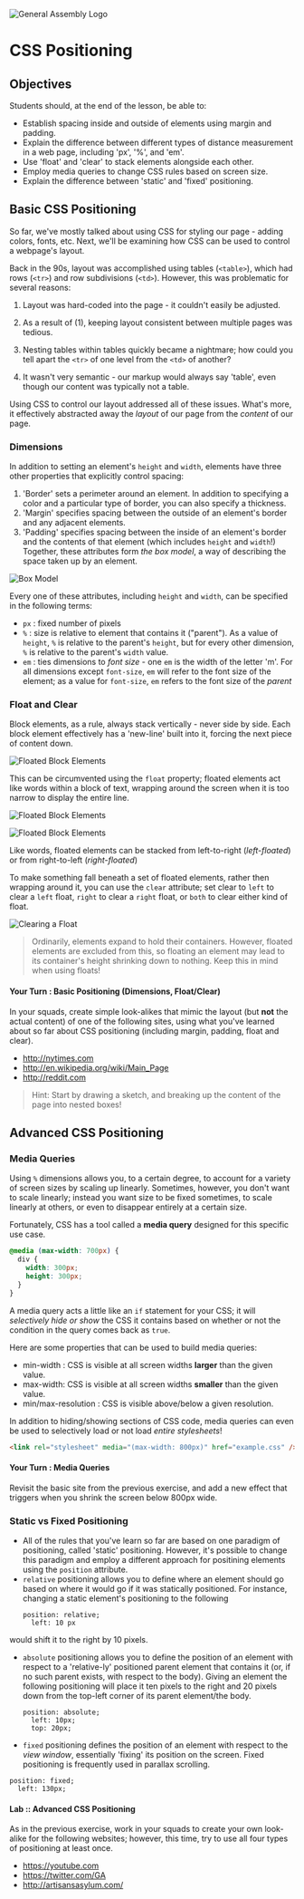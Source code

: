 ![General Assembly Logo](http://i.imgur.com/ke8USTq.png)

# CSS Positioning

## Objectives

Students should, at the end of the lesson, be able to:

- Establish spacing inside and outside of elements using margin and padding.
- Explain the difference between different types of distance measurement in a web page, including 'px', '%', and 'em'.
- Use 'float' and 'clear' to stack elements alongside each other.
- Employ media queries to change CSS rules based on screen size.
- Explain the difference between 'static' and 'fixed' positioning.

## Basic CSS Positioning

So far, we've mostly talked about using CSS for styling our page - adding colors, fonts, etc. Next, we'll be examining how CSS can be used to control a webpage's layout.

Back in the 90s, layout was accomplished using tables (`<table>`), which had rows (`<tr>`) and row subdivisions (`<td>`). However, this was problematic for several reasons:

1. Layout was hard-coded into the page - it couldn't easily be adjusted.

2. As a result of (1), keeping layout consistent between multiple pages was tedious.

3. Nesting tables within tables quickly became a nightmare; how could you tell apart the `<tr>` of one level from the `<td>` of another?

4. It wasn't very semantic - our markup would always say 'table', even though our content was typically not a table.

Using CSS to control our layout addressed all of these issues. What's more, it effectively abstracted away the _layout_ of our page from the _content_ of our page.

### Dimensions

In addition to setting an element's `height` and `width`, elements have three other properties that explicitly control spacing:
1. 'Border' sets a perimeter around an element. In addition to specifying a color and a particular type of border, you can also specify a thickness.
2. 'Margin' specifies spacing between the outside of an element's border and any adjacent elements.
3. 'Padding' specifies spacing between the inside of an element's border and the contents of that element (which includes `height` and `width`!)
Together, these attributes form _the box model_, a way of describing the space taken up by an element.

![Box Model](https://mdn.mozillademos.org/files/8685/boxmodel-3.png)

Every one of these attributes, including `height` and `width`, can be specified in the following terms:
* `px` : fixed number of pixels
* `%`  : size is relative to element that contains it ("parent"). As a value of `height`, `%` is relative to the parent's `height`, but for every other dimension, `%` is relative to the parent's `width` value.
* `em` : ties dimensions to *font size* - one `em` is the width of the letter 'm'. For all dimensions except `font-size`, `em` will refer to the font size of the element; as a value for `font-size`, `em` refers to the font size of the *parent*

### Float and Clear
Block elements, as a rule, always stack vertically - never side by side. Each block element effectively has a 'new-line' built into it, forcing the next piece of content down.

![Floated Block Elements](images/floated-block-elements-01.jpg)

This can be circumvented using the `float` property; floated elements act like words within a block of text, wrapping around the screen when it is too narrow to display the entire line.

![Floated Block Elements](images/floated-block-elements-02.jpg)

![Floated Block Elements](images/floated-block-elements-03.jpg)

Like words, floated elements can be stacked from left-to-right (_left-floated_) or from right-to-left (_right-floated_)

To make something fall beneath a set of floated elements, rather then wrapping around it, you can use the `clear` attribute; set clear to `left` to clear a `left` float, `right` to clear a `right` float, or `both` to clear either kind of float.

![Clearing a Float](images/floated-block-elements-04.jpg)

> Ordinarily, elements expand to hold their containers. However, floated elements are excluded from this, so floating an element may lead to its container's height shrinking down to nothing. Keep this in mind when using floats!

#### Your Turn : Basic Positioning (Dimensions, Float/Clear)
In your squads, create simple look-alikes that mimic the layout (but **not** the actual content) of one of the following sites, using what you've learned about so far about CSS positioning (including margin, padding, float and clear).

* http://nytimes.com
* http://en.wikipedia.org/wiki/Main_Page
* http://reddit.com

> Hint: Start by drawing a sketch, and breaking up the content of the page into nested boxes!

## Advanced CSS Positioning
### Media Queries
Using `%` dimensions allows you, to a certain degree, to account for a variety of screen sizes by scaling up linearly. Sometimes, however, you don't want to scale linearly; instead you want size to be fixed sometimes, to scale linearly at others, or even to disappear entirely at a certain size.

Fortunately, CSS has a tool called a **media query** designed for this specific use case.

```css
@media (max-width: 700px) {
  div {
    width: 300px;
    height: 300px;
  }
}
```
A media query acts a little like an `if` statement for your CSS; it will _selectively hide or show_ the CSS it contains based on whether or not the condition in the query comes back as `true`.

Here are some properties that can be used to build media queries:
* min-width : CSS is visible at all screen widths **larger** than the given value.
* max-width: CSS is visible at all screen widths **smaller** than the given value.
* min/max-resolution :  CSS is visible above/below a given resolution.

In addition to hiding/showing sections of CSS code, media queries can even be used to selectively load or not load _entire stylesheets_!

```html
<link rel="stylesheet" media="(max-width: 800px)" href="example.css" />
```

#### Your Turn : Media Queries
Revisit the basic site from the previous exercise, and add a new effect that triggers when you shrink the screen below 800px wide.

### Static vs Fixed Positioning
* All of the rules that you've learn so far are based on one paradigm of positioning, called 'static' positioning. However, it's possible to change this paradigm and employ a different approach for positining elements using the `position` attribute.
* `relative` positioning allows you to define where an element should go based on where it would go if it was statically positioned. For instance, changing a static element's positioning to the following
  ```
  position: relative;
    left: 10 px
  ```
would shift it to the right by 10 pixels.
* `absolute` positioning allows you to define the position of an element with respect to a 'relative-ly' positioned parent element that contains it (or, if no such parent exists, with respect to the body). Giving an element the following positioning will place it ten pixels to the right and 20 pixels down from the top-left corner of its parent element/the body.
  ```
  position: absolute;
    left: 10px;
    top: 20px;
  ```
* `fixed` positioning defines the position of an element with respect to the *view window*, essentially 'fixing' its position on the screen. Fixed positioning is frequently used in parallax scrolling.
```
position: fixed;
  left: 130px;
```
#### Lab :: Advanced CSS Positioning
As in the previous exercise, work in your squads to create your own look-alike for the following websites; however, this time, try to use all four types of positioning at least once.

  * https://youtube.com
  * https://twitter.com/GA
  * http://artisansasylum.com/
